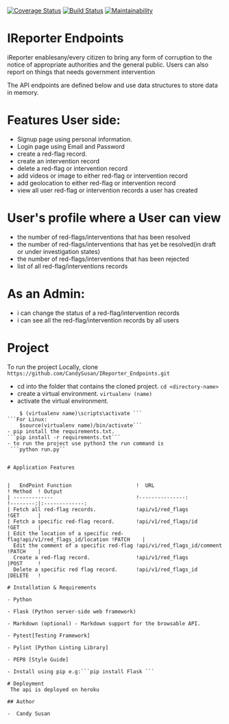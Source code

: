 [![Coverage Status](https://coveralls.io/repos/github/CandySusan/IReporter_Endpoints/badge.svg?branch=master)](https://coveralls.io/github/CandySusan/IReporter_Endpoints?branch=develop)
[![Build Status](https://travis-ci.org/CandySusan/IReporter_Endpoints.svg?branch=develop)](https://travis-ci.org/CandySusan/IReporter_Endpoints)
[![Maintainability](https://api.codeclimate.com/v1/badges/6c6f6d4edcbe4abe38ac/maintainability)](https://codeclimate.com/github/CandySusan/IReporter_Endpoints/maintainability)


#  IReporter Endpoints

iReporter enablesany/every citizen to bring any form of corruption to the notice of appropriate authorities and the general public. Users can also report on things that needs government intervention

The API endpoints are defined below and use data structures to store data in memory.

# Features User side:

- Signup page using personal information.
- Login page using Email and Password
- create a red-flag record.
- create an intervention record
- delete a red-flag or intervention record
- add videos or image to either red-flag or intervention record
- add geolocation to either red-flag or intervention record
- view all user red-flag or intervention records a user has created

# User's profile where a User can view

- the number of red-flags/interventions that has been resolved
- the number of red-flags/interventions that has yet be resolved(in draft or under investigation states)
- the number of red-flags/interventions that has been rejected
- list of all red-flag/interventions records

# As an Admin:

- i can change the status of a red-flag/intervention records
- i can see all the red-flag/intervention records by all users


# Project

To run the project Locally, clone
```https://github.com/CandySusan/IReporter_Endpoints.git```

- cd into the folder that contains the cloned project.
```cd <directory-name>```
- create a virtual environment.
```virtualenv (name)```
- activate the virtual environment.
```For Windows:
	$ (virtualenv name)\scripts\activate ``` 	
```For Linux: 
 	$source(virtualenv name)/bin/activate```
- pip install the requirements.txt.
```pip install -r requirements.txt```
- to run the project use python3 the run command is
 ```python run.py``


# Application Features

	                       
|   EndPoint Function                     !  URL                        ! Method  ! Output                
| -------------                           !---------------:             !--------:|:-------------:
| Fetch all red-flag records.             !api/v1/red_flags             !GET      |
| Fetch a specific red-flag record.       !api/v1/red_flags/id          !GET      |
| Edit the location of a specific red-flag!api/v1/red_flags_id/location !PATCH    |
  Edit the comment of a specific red-flag !api/vi/red_flags_id/comment  !PATCH    | 
  Create a red-flag record.               !api/v1/red_flags             |POST     !
  Delete a specific red flag record.      !api/v1/red_flags_id          |DELETE   !

# Installation & Requirements

- Python

- Flask (Python server-side web framework)

- Markdown (optional) - Markdown support for the browsable API. 

- Pytest[Testing Framework]

- Pylint [Python Linting Library]

- PEP8 [Style Guide]

- Install using pip e.g:```pip install Flask ``` 

# Deployment
 The api is deployed on heroku

## Author

-  Candy Susan      